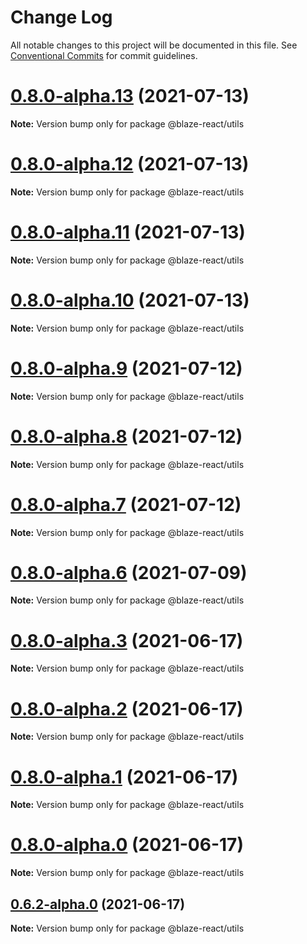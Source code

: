 # Change Log

All notable changes to this project will be documented in this file.
See [Conventional Commits](https://conventionalcommits.org) for commit guidelines.

# [0.8.0-alpha.13](https://github.com/thebyte9/blaze-components-react/compare/v0.8.0-alpha.12...v0.8.0-alpha.13) (2021-07-13)

**Note:** Version bump only for package @blaze-react/utils





# [0.8.0-alpha.12](https://github.com/thebyte9/blaze-components-react/compare/v0.8.0-alpha.11...v0.8.0-alpha.12) (2021-07-13)

**Note:** Version bump only for package @blaze-react/utils





# [0.8.0-alpha.11](https://github.com/thebyte9/blaze-components-react/compare/v0.8.0-alpha.10...v0.8.0-alpha.11) (2021-07-13)

**Note:** Version bump only for package @blaze-react/utils





# [0.8.0-alpha.10](https://github.com/thebyte9/blaze-components-react/compare/v0.8.0-alpha.9...v0.8.0-alpha.10) (2021-07-13)

**Note:** Version bump only for package @blaze-react/utils





# [0.8.0-alpha.9](https://github.com/thebyte9/blaze-components-react/compare/v0.8.0-alpha.8...v0.8.0-alpha.9) (2021-07-12)

**Note:** Version bump only for package @blaze-react/utils





# [0.8.0-alpha.8](https://github.com/thebyte9/blaze-components-react/compare/v0.8.0-alpha.7...v0.8.0-alpha.8) (2021-07-12)

**Note:** Version bump only for package @blaze-react/utils





# [0.8.0-alpha.7](https://github.com/thebyte9/blaze-components-react/compare/v0.8.0-alpha.6...v0.8.0-alpha.7) (2021-07-12)

**Note:** Version bump only for package @blaze-react/utils





# [0.8.0-alpha.6](https://github.com/thebyte9/blaze-components-react/compare/v0.8.0-alpha.3...v0.8.0-alpha.6) (2021-07-09)

**Note:** Version bump only for package @blaze-react/utils





# [0.8.0-alpha.3](https://github.com/thebyte9/blaze-components-react/compare/v0.8.0-alpha.2...v0.8.0-alpha.3) (2021-06-17)

**Note:** Version bump only for package @blaze-react/utils





# [0.8.0-alpha.2](https://github.com/thebyte9/blaze-components-react/compare/v0.8.0-alpha.1...v0.8.0-alpha.2) (2021-06-17)

**Note:** Version bump only for package @blaze-react/utils





# [0.8.0-alpha.1](https://github.com/thebyte9/blaze-components-react/compare/v0.8.0-alpha.0...v0.8.0-alpha.1) (2021-06-17)

**Note:** Version bump only for package @blaze-react/utils





# [0.8.0-alpha.0](https://github.com/thebyte9/blaze-components-react/compare/v0.6.2-alpha.0...v0.8.0-alpha.0) (2021-06-17)

**Note:** Version bump only for package @blaze-react/utils





## [0.6.2-alpha.0](https://github.com/thebyte9/blaze-components-react/compare/v0.6.1...v0.6.2-alpha.0) (2021-06-17)

**Note:** Version bump only for package @blaze-react/utils
